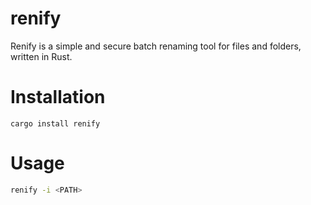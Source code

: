 # renify
Renify is a simple and secure batch renaming tool for files and folders, written in Rust.


# Installation
```
cargo install renify
```

# Usage
```bash
renify -i <PATH>
```
